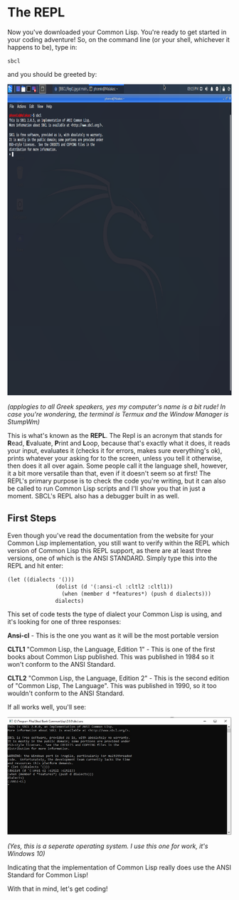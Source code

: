 # The REPL

Now you've downloaded your Common Lisp. You're ready to get started in your coding adventure! So, on the command line (or your shell, whichever
it happens to be), type in:

```
sbcl
```
and you should be greeted by:



<a href="rel"><img src="/Repl1.png" height="700" width="900"></a>

*(applogies to all Greek speakers, yes my computer's name is a bit rude!
In case you're wondering, the terminal is Termux and the Window Manager is StumpWm)*

This is what's known as the **REPL**.  The Repl is an acronym that stands for **R**ead, **E**valuate, **P**rint and **L**oop, because that's exactly what it 
does, it reads your input, evaluates it (checks it for errors, makes sure everything's ok), prints whatever your asking for to the screen, unless you
tell it otherwise, then does it all over again. Some people call it the language shell, however, it a bit more versatile than that, even if it doesn't
seem so at first! The REPL's primary purpose is to check the code you're writing, but it can also be called to run Common Lisp scripts and I'll show
you that in just a moment. SBCL's REPL also has a debugger built in as well.

## First Steps

Even though you've read the documentation from the website for your Common Lisp implementation, you still want to verify within the REPL which version of Common Lisp
this REPL support, as there are at least three versions, one of which is the ANSI STANDARD. Simply type this into the REPL and hit enter:

```
(let ((dialects '()))
               (dolist (d '(:ansi-cl :cltl2 :cltl1))
                 (when (member d *features*) (push d dialects)))
               dialects)
```
This set of code tests the type of dialect your Common Lisp is using, and it's looking for one of three responses:

**Ansi-cl**  - This is the one you want as it will be the most portable version

**CLTL1** "Common Lisp, the Language, Edition 1" - This is one of the first books about Common Lisp published. This was published in 1984 so it won't conform to
           the ANSI Standard.
           
**CLTL2** "Common Lisp, the Language, Edition 2" - This is the second edition of "Common Lisp, The Language". This was published in 1990, so it too wouldn't conform to 
           the ANSI Standard.
           
If all works well,  you'll see:

<a href="rel"><img src="/REPL2.jpg"></a>

*(Yes, this is a seperate operating system. I use this one for work, it's Windows 10)*

Indicating that the implementation of Common Lisp really does use the ANSI Standard for Common Lisp!

With that in mind, let's get coding!
